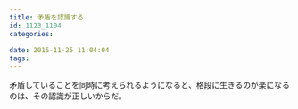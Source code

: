 ```yaml
---
title: 矛盾を認識する
id: 1123_1104
categories:
   
date: 2015-11-25 11:04:04
tags:
---
```


矛盾していることを同時に考えられるようになると、格段に生きるのが楽になるのは、その認識が正しいからだ。
